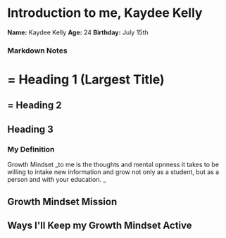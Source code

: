 
# **Introduction to me, Kaydee Kelly**
**Name:** Kaydee Kelly
**Age:** 24
**Birthday:** July 15th

### **Markdown Notes**

# = Heading 1 (Largest Title)
## = Heading 2
## Heading 3

### **My Definition**

Growth Mindset _to me is the thoughts and mental opnness it takes to be willing to intake new information and grow not only as a student, but as a person and with your education. _

## **Growth Mindset Mission**

## **Ways I'll Keep my Growth Mindset Active**



